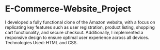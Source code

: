 # E-Commerce-Website_Project
I developed a fully functional clone of the Amazon website, with a focus on replicating key features such as user registration, product listing, shopping cart functionality, and secure checkout. Additionally, I implemented a responsive design to ensure optimal user experience across all devices. Technologies Used: HTML and CSS.
